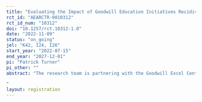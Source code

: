 ```yaml
---
title: "Evaluating the Impact of Goodwill Education Initiatives Recidivism Intervention"
rct_id: "AEARCTR-0010312"
rct_id_num: "10312"
doi: "10.1257/rct.10312-1.0"
date: "2022-11-09"
status: "on_going"
jel: "K42, I24, I26"
start_year: "2022-07-15"
end_year: "2027-12-01"
pi: "Patrick Turner"
pi_other: ""
abstract: "The research team is partnering with the Goodwill Excel Center, a network of tuition-free charter high schools for adults, to evaluate a new intervention for students with prior involvement with the criminal justice system.  The GEI Recidivism intervention provides comprehensive recidivism reduction services to students through in-class and one-on-one mentoring. Each term, all Excel Center students will be screened for prior involvement with the criminal justice system, defined as either having a guilty, deferred or diverted charge in the state of IN or having a previous jail booking in Marion County. Those found to have a prior charge or booking will be randomly assigned to either a treatment or control group. Those in the treatment group will be offered coaching from a justice-involved coach and be eventually enrolled in a justice-involved senior seminar when they become academically eligible. All of these services are in addition to standard support provided by the Excel Center. The control group will receive business as usual support from the Excel Center and take the regular senior seminar. Approximately 800 students will be randomized between treatment and control, across 15 school terms (3 years) in 4 school Excel Center locations. The research team will assess the impact of the recidivism intervention on Excel Center persistence and completion, recidivism, post-secondary success, earnings, and employment.
"
layout: registration
---
```


